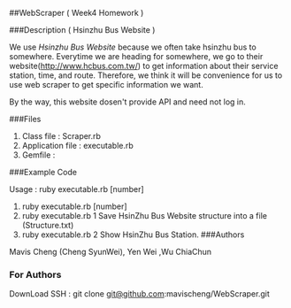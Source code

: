 ##WebScraper ( Week4 Homework )


###Description ( Hsinzhu Bus Website )

We use *Hsinzhu Bus Website* because we often take hsinzhu bus to somewhere.
Everytime we are heading for somewhere, we go to their website(http://www.hcbus.com.tw/) to get information about their service station, time, and route.
Therefore, we think it will be convenience for us to use web scraper to get specific information we want.

By the way, this website dosen't provide API and need not log in.

###Files

1) Class file : Scraper.rb
2) Application file : executable.rb
3) Gemfile : 

###Example Code

Usage : ruby executable.rb [number]

1) ruby executable.rb [number]
2) ruby executable.rb 1
   Save HsinZhu Bus Website structure into a file (Structure.txt)
3) ruby executable.rb 2
   Show HsinZhu Bus Station.
###Authors

Mavis Cheng (Cheng SyunWei), Yen Wei ,Wu ChiaChun

### For Authors

DownLoad 
SSH : git clone git@github.com:mavischeng/WebScraper.git
